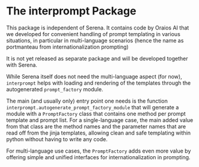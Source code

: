 # The interprompt Package

This package is independent of Serena. It contains code by Oraios AI that we developed for
convenient handling of prompt templating in various situations, in particular in multi-language scenarios
(hence the name as portmanteau from internationalization prompting)

It is not yet released as separate package and will be developed together with Serena.

While Serena itself does not need the multi-language aspect (for now), `interprompt` helps
with loading and rendering of the templates through the autogenerated `prompt_factory` module.

The main (and usually only) entry point one needs is the function `interprompt.autogenerate_prompt_factory_module`
that will generate a module with a `PromptFactory` class that contains one method per prompt template and prompt list.
For a single-language case, the main added value from that class are the method names and the parameter names that are read off
from the jinja templates, allowing clean and safe templating within python without having to write any code.

For multi-language use cases, the `PromptFactory` adds even more value by offering simple and unified interfaces for
internationalization in prompting.
